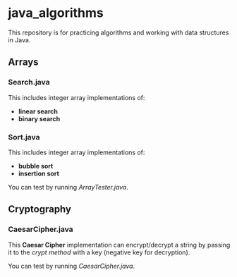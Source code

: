 # java_algorithms

This repository is for practicing algorithms and working with data structures in Java.

## Arrays

### Search.java
This includes integer array implementations of:
- **linear search**
- **binary search**

### Sort.java
This includes integer array implementations of:
- **bubble sort**
- **insertion sort**


You can test by running *ArrayTester.java*.

## Cryptography

### CaesarCipher.java

This **Caesar Cipher** implementation can encrypt/decrypt a string by passing it to the *crypt method* with a key (negative key for decryption).

You can test by running *CaesarCipher.java*.

